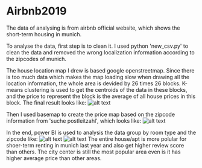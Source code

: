 # Airbnb2019
The data of analysing is from airbnb official website, which shows the short-term housing in munich. 

To analyse the data, first step is to clean it. I used python 'new_csv.py' to clean the data and removed the wrong localization information according to the zipcodes of munich. 

The house location map I drew is based google openstreetmap. Since there is too much data which makes the map loading slow when drawing all the location information, the whole area is devided by 26 times 26 blocks. K-means clustering is used to get the centroids of the data in these blocks, and the price to represent the block is the average of all house prices in this block. The final result looks like:
![alt text](https://github.com/Qianyu-Chen/Airbnb2019/blob/master/Location%20information.png)

Then I used basemap to create the price map based on the zipcode information from 'suche postleitzahl', which looks like: 
![alt text](https://github.com/Qianyu-Chen/Airbnb2019/blob/master/airbnb.png)

In the end, power BI is used to analysis the data group by room type and the zipcode like:
![alt text](https://github.com/Qianyu-Chen/Airbnb2019/blob/master/Analysis%20power%20bi.png)
![alt text](https://github.com/Qianyu-Chen/Airbnb2019/blob/master/Analysis%20power%20bi%202.png)
The entire house/apt is more polular for shoer-term renting in munich last year and also get higher review score than others. The city center is still the most popular area even is it has higher average price than other areas.
